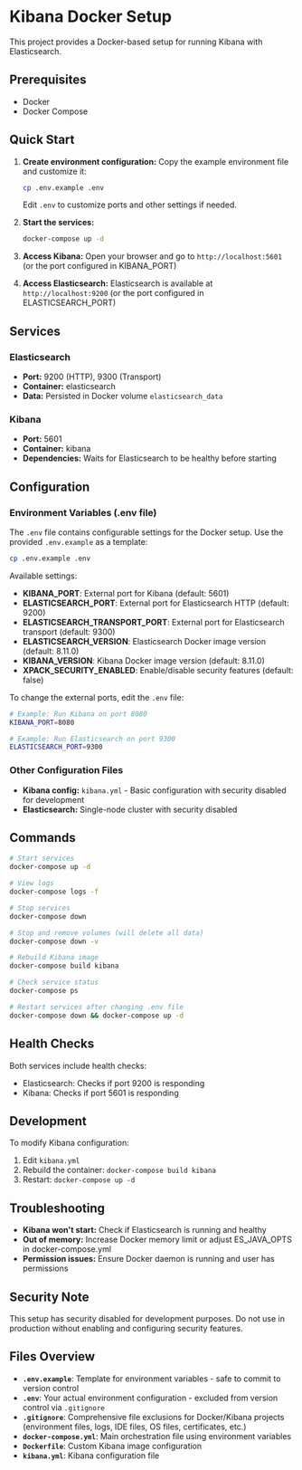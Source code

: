 # Kibana Docker Setup

This project provides a Docker-based setup for running Kibana with Elasticsearch.

## Prerequisites

- Docker
- Docker Compose

## Quick Start

1. **Create environment configuration:**
   Copy the example environment file and customize it:
   ```bash
   cp .env.example .env
   ```
   Edit `.env` to customize ports and other settings if needed.

2. **Start the services:**
   ```bash
   docker-compose up -d
   ```

3. **Access Kibana:**
   Open your browser and go to `http://localhost:5601` (or the port configured in KIBANA_PORT)

4. **Access Elasticsearch:**
   Elasticsearch is available at `http://localhost:9200` (or the port configured in ELASTICSEARCH_PORT)

## Services

### Elasticsearch
- **Port:** 9200 (HTTP), 9300 (Transport)
- **Container:** elasticsearch
- **Data:** Persisted in Docker volume `elasticsearch_data`

### Kibana
- **Port:** 5601
- **Container:** kibana
- **Dependencies:** Waits for Elasticsearch to be healthy before starting

## Configuration

### Environment Variables (.env file)

The `.env` file contains configurable settings for the Docker setup. Use the provided `.env.example` as a template:

```bash
cp .env.example .env
```

Available settings:

- **KIBANA_PORT**: External port for Kibana (default: 5601)
- **ELASTICSEARCH_PORT**: External port for Elasticsearch HTTP (default: 9200)
- **ELASTICSEARCH_TRANSPORT_PORT**: External port for Elasticsearch transport (default: 9300)
- **ELASTICSEARCH_VERSION**: Elasticsearch Docker image version (default: 8.11.0)
- **KIBANA_VERSION**: Kibana Docker image version (default: 8.11.0)
- **XPACK_SECURITY_ENABLED**: Enable/disable security features (default: false)

To change the external ports, edit the `.env` file:
```bash
# Example: Run Kibana on port 8080
KIBANA_PORT=8080

# Example: Run Elasticsearch on port 9300
ELASTICSEARCH_PORT=9300
```

### Other Configuration Files

- **Kibana config:** `kibana.yml` - Basic configuration with security disabled for development
- **Elasticsearch:** Single-node cluster with security disabled

## Commands

```bash
# Start services
docker-compose up -d

# View logs
docker-compose logs -f

# Stop services
docker-compose down

# Stop and remove volumes (will delete all data)
docker-compose down -v

# Rebuild Kibana image
docker-compose build kibana

# Check service status
docker-compose ps

# Restart services after changing .env file
docker-compose down && docker-compose up -d
```

## Health Checks

Both services include health checks:
- Elasticsearch: Checks if port 9200 is responding
- Kibana: Checks if port 5601 is responding

## Development

To modify Kibana configuration:
1. Edit `kibana.yml`
2. Rebuild the container: `docker-compose build kibana`
3. Restart: `docker-compose up -d`

## Troubleshooting

- **Kibana won't start:** Check if Elasticsearch is running and healthy
- **Out of memory:** Increase Docker memory limit or adjust ES_JAVA_OPTS in docker-compose.yml
- **Permission issues:** Ensure Docker daemon is running and user has permissions

## Security Note

This setup has security disabled for development purposes. Do not use in production without enabling and configuring security features.

## Files Overview

- **`.env.example`**: Template for environment variables - safe to commit to version control
- **`.env`**: Your actual environment configuration - excluded from version control via `.gitignore`
- **`.gitignore`**: Comprehensive file exclusions for Docker/Kibana projects (environment files, logs, IDE files, OS files, certificates, etc.)
- **`docker-compose.yml`**: Main orchestration file using environment variables
- **`Dockerfile`**: Custom Kibana image configuration
- **`kibana.yml`**: Kibana configuration file 
